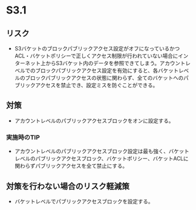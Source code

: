 # S3.1

## リスク

- S3バケットのブロックパブリックアクセス設定がオフになっているかつACL・バケットポリシーで正しくアクセス制限が行われていない場合にインターネット上からS3バケット内のデータを参照できてしまう。アカウントレベルでのブロックパブリックアクセス設定を有効にすると、各バケットレベルのブロックパブリックアクセスの状態に関わらず、全てのバケットへのパブリックアクセスを禁止でき、設定ミスを防ぐことができる。

## 対策

- アカウントレベルのパブリックアクセスブロックをオンに設定する。

### 実施時のTIP

- アカウントレベルのパブリックアクセスブロック設定は最も強く、バケットレベルのパブリックアクセスブロック、バケットポリシー、バケットACLに関わらずパブリックアクセスを全て禁止にする。

## 対策を行わない場合のリスク軽減策

- バケットレベルでパブリックアクセスブロックを設定する。

